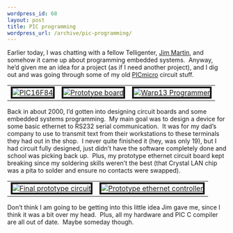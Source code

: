 ```yaml
--- 
wordpress_id: 68
layout: post
title: PIC programming
wordpress_url: /archive/pic-programming/
---
```


<p>Earlier today, I was chatting with a fellow Telligenter, <a href="http://photogblogs.com/blogs/jim_martin/default.aspx">Jim Martin</a>, and somehow it came up about programming embedded systems.&nbsp; Anyway, he&rsquo;d given me an idea for&nbsp;a project&nbsp;(as if I need another project), and I dig out and was going through some of my old <a href="http://www.microchip.com/stellent/idcplg?IdcService=SS_GET_PAGE&amp;nodeId=74">PICmicro</a> circuit stuff.</p>
<p>
<table cellspacing="0" cellpadding="10" align="center">

<tr>
<td><a href="http://www.qgyen.net/photos/category1063/picture1209.aspx"><img alt="PIC16F84" src="http://www.qgyen.net/photos/images/1209/thumb.aspx" border="4" /></a></td>
<td><a href="http://www.qgyen.net/photos/category1063/picture1208.aspx"><img alt="Prototype board" src="http://www.qgyen.net/photos/images/1208/thumb.aspx" border="4" /></a></td>
<td><a href="http://www.qgyen.net/photos/category1063/picture1205.aspx"><img alt="Warp13 Programmer" src="http://www.qgyen.net/photos/images/1205/thumb.aspx" border="4" /></a></td></tr></table></p>
<p>Back in about 2000, I&rsquo;d gotten into designing circuit boards and some embedded systems programming.&nbsp; My main goal was to design a device for some basic ethernet to RS232 serial communication.&nbsp; It was for my dad&rsquo;s company to use to transmit text from their workstations to these terminals they had out in the shop.&nbsp; I never quite finished it (hey, was only 19), but I had circuit fully designed, just didn&rsquo;t have the software completely done and school was picking back up.&nbsp; Plus, my prototype ethernet circuit board kept breaking since my soldering skills weren&rsquo;t the best (that Crystal LAN chip was a pita to solder and ensure no contacts were swapped).</p>
<table cellspacing="0" cellpadding="10" align="center">

<tr>
<td><a href="http://www.qgyen.net/photos/category1063/picture1206.aspx"><img alt="Final prototype circuit" src="http://www.qgyen.net/photos/images/1206/thumb.aspx" border="4" /></a></td>
<td><a href="http://www.qgyen.net/photos/category1063/picture1207.aspx"><img alt="Prototype ethernet controller" src="http://www.qgyen.net/photos/images/1207/thumb.aspx" border="4" /></a></td></tr></table>
<p>Don&rsquo;t think I am going to be getting into this little idea Jim gave me, since I think it was a bit over my head.&nbsp; Plus, all my hardware and PIC C compiler are all out of date.&nbsp; Maybe someday though.</p>
         
